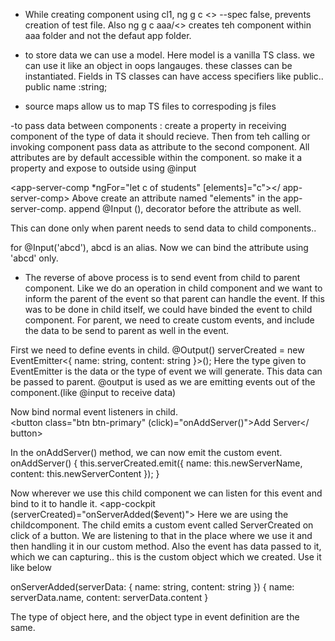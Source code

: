 - While creating component using cl1, ng g c <> --spec false, prevents creation of test file.
Also ng g c aaa/<> creates teh component within aaa folder and not the defaut app folder.

- to store data we can use a model. Here model is a vanilla TS class. we can use it like an object in oops langauges.
these classes can be instantiated. 
Fields in TS classes can have access specifiers like public..  public name :string;

- source maps allow us to map TS files to correspoding js files

-to pass data between components : create a property in receiving component of the type of data it should recieve. Then from teh calling or invoking component pass data as attribute to the second component. All attributes are by default accessible within the component. so make it a property and expose to outside using @input 

<app-server-comp *ngFor="let c of students" [elements]="c"></ app-server-comp>
Above create an attribute named "elements" in the app-server-comp. append @Input (), decorator before the attribute as well.

This can done only when parent needs to send data to child components..

for @Input('abcd'), abcd is an alias. Now we can bind the attribute using 'abcd' only.

- The reverse of above process is to send event from child to parent component. Like we do an operation in child component and we want to inform the parent of the event so that parent can handle the event. If this was to be done in child itself, we could have binded the event to child component. For parent, we need to create custom events, and include the data to be send to parent as well in the event.

First we need to define events in child. 
@Output() serverCreated = new EventEmitter<{ name: string, content: string }>();
Here the type given to EventEmitter is the data or the type of event we will generate. This data can be passed to parent. @output is used as we are emitting events out of the component.(like @input to receive data)

Now bind normal event listeners in child.   
<button class="btn btn-primary" (click)="onAddServer()">Add Server</ button>

In the onAddServer() method, we can now emit the custom event.
onAddServer() {
    this.serverCreated.emit({ name: this.newServerName, content: this.newServerContent });
  }
 
Now wherever we use this child component we can listen for this event and bind to it to handle it.
	  <app-cockpit (serverCreated)="onServerAdded($event)"></app-cockpit>
Here we are using the childcomponent. The child emits a custom event called ServerCreated on click of a button. We are listening to that in the place where we use it and then handling it in our custom method. Also the event has data passed to it, which we can capturing.. this is the custom object which we created. Use it like below

  onServerAdded(serverData: { name: string, content: string }) {
      name: serverData.name,
      content: serverData.content
  }
  
The type of object here, and the object type in event definition are the same.


  

